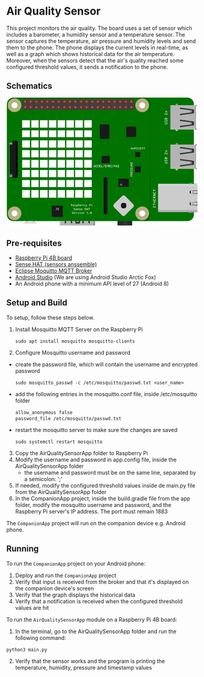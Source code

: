 # Air Quality Sensor
This project monitors the air quality. The board uses a set of sensor which includes a barometer, a humidity sensor and a temperature sensor. The sensor captures the temperature, air pressure and humidity levels and send them to the phone. The phone displays the current levels in real-time, as well as a graph which shows historical data for the air temperature. Moreover, when the sensors detect that the air's quality reached some configured threshold values, it sends a notification to the phone.

## Schematics

![Schematics](schematics.png)

## Pre-requisites
- [Raspberry Pi 4B board](https://www.raspberrypi.com/products/raspberry-pi-4-model-b/)
- [Sense HAT (sensors anssemble)](https://www.raspberrypi.com/products/sense-hat/)
- [Eclipse Moquitto MQTT Broker](https://mosquitto.org/download/)
- [Android Studio](https://developer.android.com/studio) (We are using Android Studio Arctic Fox)
- An Android phone with a minimum API level of 27 (Android 8)

## Setup and Build

To setup, follow these steps below.

1. Install Mosquitto MQTT Server on the Raspberry Pi
    ```
    sudo apt install mosquitto mosquitto-clients
    ```
2. Configure Mosquitto username and password
  - create the password file, which will contain the username and encrypted password
    ```
    sudo mosquitto_passwd -c /etc/mosquitto/passwd.txt <user_name>
    ```
  - add the following entries in the mosquitto.conf file, inside /etc/mosquitto folder
    ```
    allow_anonymous false
    password_file /etc/mosquitto/passwd.txt
    ```
  - restart the mosquitto server to make sure the changes are saved
    ```
    sudo systemctl restart mosquitto
    ```
3. Copy the AirQualitySensorApp folder to Raspberry Pi
4. Modify the username and password in app.config file, inside the AirQualitySensorApp folder
   - the username and password must be on the same line, separated by a semicolon: ';'
5. If needed, modify the configured threshold values inside de main.py file from the AirQualitySensorApp folder
6. In the CompanionApp project, inside the build.gradle file from the app folder, modify the mosquitto username and password, and the Raspberry Pi server's IP address. The port must remain 1883

The `CompanionApp` project will run on the companion device e.g. Android phone.

## Running

To run the `CompanionApp` project on your Android phone:
1. Deploy and run the `CompanionApp` project
2. Verify that input is received from the broker and that it's displayed on the companion device's screen
3. Verify that the graph displays the historical data
4. Verify that a notification is received when the configured threshold values are hit

To run the `AirQualitySensorApp` module on a Raspberry Pi 4B board:

1. In the terminal, go to the AirQualitySensorApp folder and run the following command:
  ```
  python3 main.py
  ```
2. Verify that the sensor works and the program is printing the temperature, humidity, pressure and timestamp values
